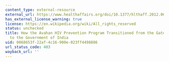 ```yaml
---
content_type: external-resource
external_url: https://www.healthaffairs.org/doi/10.1377/hlthaff.2012.0646
has_external_license_warning: true
license: https://en.wikipedia.org/wiki/All_rights_reserved
status: unchecked
title: How the Avahan HIV Prevention Program Transitioned from the Gates Foundation
  to the Government of India
uid: 0068653f-22af-4c16-900e-023ff4498886
url_status_code: 403
wayback_url: ''
---
```

